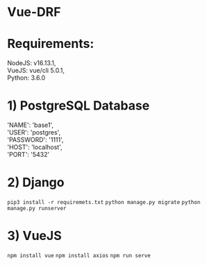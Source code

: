 # Vue-DRF
# Requirements:
NodeJS: v16.13.1, <br />
VueJS: vue/cli 5.0.1, <br />
Python: 3.6.0 
# 1) PostgreSQL Database
'NAME': 'base1', <br />
'USER': 'postgres', <br />
'PASSWORD': '1111', <br />
'HOST': 'localhost', <br />
'PORT': '5432'
# 2) Django
`pip3 install -r requiremets.txt`
`python manage.py migrate`
`python manage.py runserver`
# 3) VueJS
`npm install vue`
`npm install axios`
`npm run serve`
